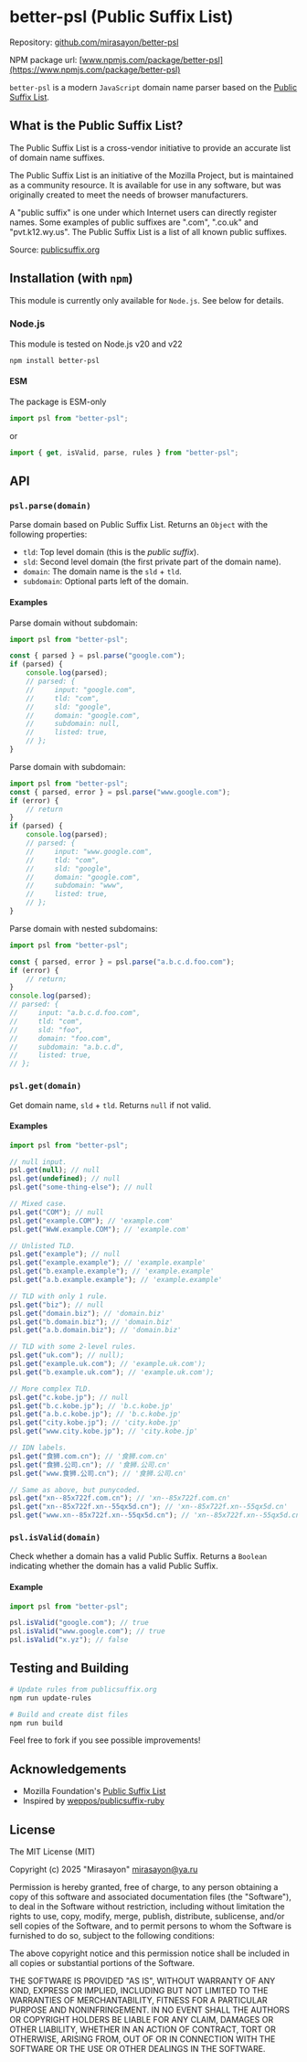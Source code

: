 # better-psl (Public Suffix List)

Repository: [github.com/mirasayon/better-psl](https://github.com/mirasayon/better-psl/)

NPM package url: [www.npmjs.com/package/better-psl](https://www.npmjs.com/package/better-psl)

`better-psl` is a modern `JavaScript` domain name parser based on the
[Public Suffix List](https://publicsuffix.org/).

## What is the Public Suffix List?

The Public Suffix List is a cross-vendor initiative to provide an accurate list
of domain name suffixes.

The Public Suffix List is an initiative of the Mozilla Project, but is
maintained as a community resource. It is available for use in any software,
but was originally created to meet the needs of browser manufacturers.

A "public suffix" is one under which Internet users can directly register names.
Some examples of public suffixes are ".com", ".co.uk" and "pvt.k12.wy.us". The
Public Suffix List is a list of all known public suffixes.

Source: [publicsuffix.org](https://publicsuffix.org/)

## Installation (with `npm`)

This module is currently only available for `Node.js`. See below for details.

### Node.js

This module is tested on Node.js v20 and v22

```bash
npm install better-psl
```

#### ESM

The package is ESM-only

```ts
import psl from "better-psl";
```

or

```ts
import { get, isValid, parse, rules } from "better-psl";
```

## API

### `psl.parse(domain)`

Parse domain based on Public Suffix List. Returns an `Object` with the following
properties:

-   `tld`: Top level domain (this is the _public suffix_).
-   `sld`: Second level domain (the first private part of the domain name).
-   `domain`: The domain name is the `sld` + `tld`.
-   `subdomain`: Optional parts left of the domain.

#### Examples

Parse domain without subdomain:

```ts
import psl from "better-psl";

const { parsed } = psl.parse("google.com");
if (parsed) {
    console.log(parsed);
    // parsed: {
    //     input: "google.com",
    //     tld: "com",
    //     sld: "google",
    //     domain: "google.com",
    //     subdomain: null,
    //     listed: true,
    // };
}
```

Parse domain with subdomain:

```ts
import psl from "better-psl";
const { parsed, error } = psl.parse("www.google.com");
if (error) {
    // return
}
if (parsed) {
    console.log(parsed);
    // parsed: {
    //     input: "www.google.com",
    //     tld: "com",
    //     sld: "google",
    //     domain: "google.com",
    //     subdomain: "www",
    //     listed: true,
    // };
}
```

Parse domain with nested subdomains:

```ts
import psl from "better-psl";

const { parsed, error } = psl.parse("a.b.c.d.foo.com");
if (error) {
    // return;
}
console.log(parsed);
// parsed: {
//     input: "a.b.c.d.foo.com",
//     tld: "com",
//     sld: "foo",
//     domain: "foo.com",
//     subdomain: "a.b.c.d",
//     listed: true,
// };
```

### `psl.get(domain)`

Get domain name, `sld` + `tld`. Returns `null` if not valid.

#### Examples

```ts
import psl from "better-psl";

// null input.
psl.get(null); // null
psl.get(undefined); // null
psl.get("some-thing-else"); // null

// Mixed case.
psl.get("COM"); // null
psl.get("example.COM"); // 'example.com'
psl.get("WwW.example.COM"); // 'example.com'

// Unlisted TLD.
psl.get("example"); // null
psl.get("example.example"); // 'example.example'
psl.get("b.example.example"); // 'example.example'
psl.get("a.b.example.example"); // 'example.example'

// TLD with only 1 rule.
psl.get("biz"); // null
psl.get("domain.biz"); // 'domain.biz'
psl.get("b.domain.biz"); // 'domain.biz'
psl.get("a.b.domain.biz"); // 'domain.biz'

// TLD with some 2-level rules.
psl.get("uk.com"); // null);
psl.get("example.uk.com"); // 'example.uk.com');
psl.get("b.example.uk.com"); // 'example.uk.com');

// More complex TLD.
psl.get("c.kobe.jp"); // null
psl.get("b.c.kobe.jp"); // 'b.c.kobe.jp'
psl.get("a.b.c.kobe.jp"); // 'b.c.kobe.jp'
psl.get("city.kobe.jp"); // 'city.kobe.jp'
psl.get("www.city.kobe.jp"); // 'city.kobe.jp'

// IDN labels.
psl.get("食狮.com.cn"); // '食狮.com.cn'
psl.get("食狮.公司.cn"); // '食狮.公司.cn'
psl.get("www.食狮.公司.cn"); // '食狮.公司.cn'

// Same as above, but punycoded.
psl.get("xn--85x722f.com.cn"); // 'xn--85x722f.com.cn'
psl.get("xn--85x722f.xn--55qx5d.cn"); // 'xn--85x722f.xn--55qx5d.cn'
psl.get("www.xn--85x722f.xn--55qx5d.cn"); // 'xn--85x722f.xn--55qx5d.cn'
```

### `psl.isValid(domain)`

Check whether a domain has a valid Public Suffix. Returns a `Boolean` indicating
whether the domain has a valid Public Suffix.

#### Example

```ts
import psl from "better-psl";

psl.isValid("google.com"); // true
psl.isValid("www.google.com"); // true
psl.isValid("x.yz"); // false
```

## Testing and Building

```bash
# Update rules from publicsuffix.org
npm run update-rules

# Build and create dist files
npm run build
```

Feel free to fork if you see possible improvements!

## Acknowledgements

-   Mozilla Foundation's [Public Suffix List](https://publicsuffix.org/)
-   Inspired by [weppos/publicsuffix-ruby](https://github.com/weppos/publicsuffix-ruby)

## License

The MIT License (MIT)

Copyright (c) 2025 "Mirasayon" <mirasayon@ya.ru>

Permission is hereby granted, free of charge, to any person obtaining a copy
of this software and associated documentation files (the "Software"), to deal
in the Software without restriction, including without limitation the rights
to use, copy, modify, merge, publish, distribute, sublicense, and/or sell
copies of the Software, and to permit persons to whom the Software is
furnished to do so, subject to the following conditions:

The above copyright notice and this permission notice shall be included in
all copies or substantial portions of the Software.

THE SOFTWARE IS PROVIDED "AS IS", WITHOUT WARRANTY OF ANY KIND, EXPRESS OR
IMPLIED, INCLUDING BUT NOT LIMITED TO THE WARRANTIES OF MERCHANTABILITY,
FITNESS FOR A PARTICULAR PURPOSE AND NONINFRINGEMENT. IN NO EVENT SHALL THE
AUTHORS OR COPYRIGHT HOLDERS BE LIABLE FOR ANY CLAIM, DAMAGES OR OTHER
LIABILITY, WHETHER IN AN ACTION OF CONTRACT, TORT OR OTHERWISE, ARISING FROM,
OUT OF OR IN CONNECTION WITH THE SOFTWARE OR THE USE OR OTHER DEALINGS IN
THE SOFTWARE.
